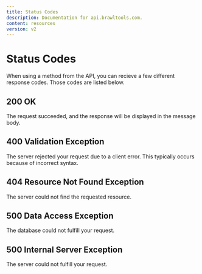 ```yaml
---
title: Status Codes
description: Documentation for api.brawltools.com.
content: resources
version: v2
---
```


# Status Codes

When using a method from the API, you can recieve a few different response codes. Those codes are listed below.

## 200 OK

The request succeeded, and the response will be displayed in the message body.

## 400 Validation Exception

The server rejected your request due to a client error. This typically occurs because of incorrect syntax.

## 404 Resource Not Found Exception

The server could not find the requested resource.

## 500 Data Access Exception

The database could not fulfill your request.

## 500 Internal Server Exception

The server could not fulfill your request.
